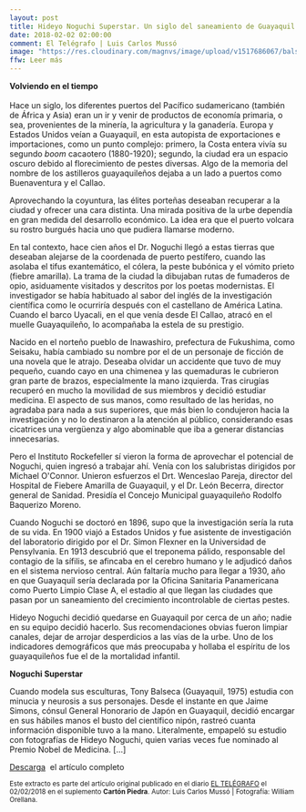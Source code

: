 ```yaml
---
layout: post
title: Hideyo Noguchi Superstar. Un siglo del saneamiento de Guayaquil
date: 2018-02-02 02:00:00
comment: El Telégrafo | Luis Carlos Mussó
image: "https://res.cloudinary.com/magnvs/image/upload/v1517686067/balseca-tel-1_ow3a7v.jpg"
ffw: Leer más
---
```


**Volviendo en el tiempo** <br /><br/>Hace un siglo, los diferentes puertos del Pacífico sudamericano (también de África y Asia) eran un ir y venir de productos de economía primaria, o sea, provenientes de la minería, la agricultura y la ganadería. Europa y Estados Unidos veían a Guayaquil, en esta autopista de exportaciones e importaciones, como un punto complejo: primero, la Costa entera vivía su segundo *boom* cacaotero (1880-1920); segundo, la ciudad era un espacio oscuro debido al florecimiento de pestes diversas. Algo de la memoria del nombre de los astilleros guayaquileños dejaba a un lado a puertos como Buenaventura y el Callao.


Aprovechando la coyuntura, las élites porteñas deseaban recuperar a la ciudad y ofrecer una cara distinta. Una mirada positiva de la urbe dependía en gran medida del desarrollo económico. La idea era que el puerto volcara su rostro burgués hacia uno que pudiera llamarse moderno.

En tal contexto, hace cien años el Dr. Noguchi llegó a estas tierras que deseaban alejarse de la coordenada de puerto pestífero, cuando las asolaba el tifus exantemático, el cólera, la peste bubónica y el vómito prieto (fiebre amarilla). La trama de la ciudad la dibujaban rutas de fumaderos de opio, asiduamente visitados y descritos por los poetas modernistas. El investigador se había habituado al sabor del inglés de la investigación científica como le ocurriría después con el castellano de América Latina. Cuando el barco Uyacali, en el que venía desde El Callao, atracó en el muelle Guayaquileño, lo acompañaba la estela de su prestigio.

Nacido en el norteño pueblo de Inawashiro, prefectura de Fukushima, como Seisaku, había cambiado su nombre por el de un personaje de ficción de una novela que le atrajo. Deseaba olvidar un accidente que tuvo de muy pequeño, cuando cayo en una chimenea y las quemaduras le cubrieron gran parte de brazos, especialmente la mano izquierda. Tras cirugías recuperó en mucho la movilidad de sus miembros y decidió estudiar medicina. El aspecto de sus manos, como resultado de las heridas, no agradaba para nada a sus superiores, que más bien lo condujeron hacia la investigación y no lo destinaron a la atención al público, considerando esas cicatrices una vergüenza y algo abominable que iba a generar distancias innecesarias.

Pero el Instituto Rockefeller sí vieron la forma de aprovechar el potencial de Noguchi, quien ingresó a trabajar ahí. Venía con los salubristas dirigidos por Michael O'Connor. Unieron esfuerzos el Drt. Wenceslao Pareja, director del Hospital de Fiebere Amarilla de Guayaquil, y el Dr. León Becerra, director general de Sanidad. Presidía el Concejo Municipal guayaquileño Rodolfo Baquerizo Moreno.

Cuando Noguchi se doctoró en 1896, supo que la investigación sería la ruta de su vida. En 1900 viajó a Estados Unidos y fue asistente de investigación del laboratorio dirigido por el Dr. Simon Flexner en la Universidad de Pensylvania. En 1913 descubrió que el treponema pálido, responsable del contagio de la sífilis, se afincaba en el cerebro humano y le adjudicó daños en el sistema nervioso central. Aún faltaría mucho para llegar a 1930, año en que Guayaquil sería declarada por la Oficina Sanitaria Panamericana como Puerto Limpio Clase A, el estadio al que llegan las ciudades que pasan por un saneamiento del crecimiento incontrolable de ciertas pestes.

Hideyo Noguchi decidió quedarse en Guayaquil por cerca de un año; nadie en su equipo decidió hacerlo. Sus recomendaciones obvias fueron limpiar canales, dejar de arrojar desperdicios a las vías de la urbe. Uno de los indicadores demográficos que más preocupaba y hollaba el espíritu de los guayaquileños fue el de la mortalidad infantil.

**Noguchi Superstar**

Cuando modela sus esculturas, Tony Balseca (Guayaquil, 1975) estudia con minucia y neurosis a sus personajes. Desde el instante en que Jaime Simons, cónsul General Honorario de Japón en Guayaquil, decidió encargar en sus hábiles manos el busto del científico nipón, rastreó cuanta información disponible tuvo a la mano. Literalmente, empapeló su estudio con fotografías de Hideyo Noguchi, quien varias veces fue nominado al Premio Nobel de Medicina. [...]

<p><a href="https://www.dropbox.com/s/uahcxntx24ktfz0/noguchi-superstar.pdf?dl=0" class="button outline" role="button"> <i class="fa fa-file-pdf-o"></i>  Descarga</a>&nbsp;&nbsp;el artículo completo</p>


<small>Este extracto es parte del artículo original publicado en el diario [EL TELÉGRAFO](http://www.eltelegrafo.com.ec) el 02/02/2018 en el suplemento **Cartón Piedra**. Autor: Luis Carlos Mussó | Fotografía: William Orellana.</small>
